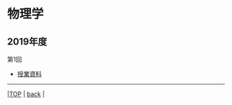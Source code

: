 # 物理学
## 2019年度

第1回  
* [授業資料](attached/physic2019lecture1.pdf)  
  
---
  
|[TOP](https://naoki-sh.github.io/) | [back](../) |
